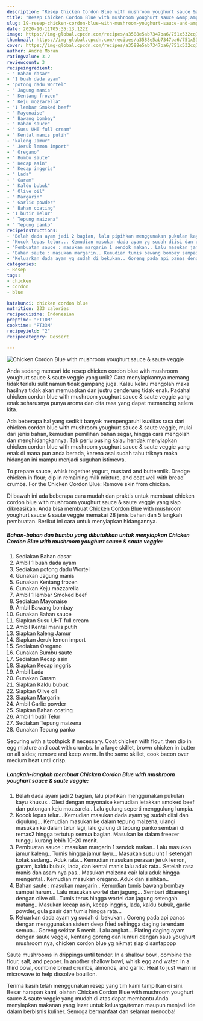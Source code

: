 ```yaml
---
description: "Resep Chicken Cordon Blue with mushroom youghurt sauce &amp;amp; saute veggie, Enak"
title: "Resep Chicken Cordon Blue with mushroom youghurt sauce &amp;amp; saute veggie, Enak"
slug: 19-resep-chicken-cordon-blue-with-mushroom-youghurt-sauce-and-amp-saute-veggie-enak
date: 2020-10-11T05:35:13.122Z
image: https://img-global.cpcdn.com/recipes/a3588e5ab7347ba6/751x532cq70/chicken-cordon-blue-with-mushroom-youghurt-sauce-saute-veggie-foto-resep-utama.jpg
thumbnail: https://img-global.cpcdn.com/recipes/a3588e5ab7347ba6/751x532cq70/chicken-cordon-blue-with-mushroom-youghurt-sauce-saute-veggie-foto-resep-utama.jpg
cover: https://img-global.cpcdn.com/recipes/a3588e5ab7347ba6/751x532cq70/chicken-cordon-blue-with-mushroom-youghurt-sauce-saute-veggie-foto-resep-utama.jpg
author: Andre Moran
ratingvalue: 3.2
reviewcount: 3
recipeingredient:
- " Bahan dasar"
- "1 buah dada ayam"
- "potong dadu Wortel"
- " Jagung manis"
- " Kentang frozen"
- " Keju mozzarella"
- "1 lembar Smoked beef"
- " Mayonaise"
- " Bawang bombay"
- " Bahan sauce"
- " Susu UHT full cream"
- " Kental manis putih"
- "kaleng Jamur"
- " Jeruk lemon import"
- " Oregano"
- " Bumbu saute"
- " Kecap asin"
- " Kecap inggris"
- " Lada"
- " Garam"
- " Kaldu bubuk"
- " Olive oil"
- " Margarin"
- " Garlic powder"
- " Bahan coating"
- "1 butir Telur"
- " Tepung maizena"
- " Tepung panko"
recipeinstructions:
- "Belah dada ayam jadi 2 bagian, lalu pipihkan menggunakan pukulan kayu khusus.. Olesi dengan mayonaise kemudian letakkan smoked beef dan potongan keju mozzarela.. Lalu gulung seperti menggulung lumpia."
- "Kocok lepas telur... Kemudian masukan dada ayam yg sudah diisi dan digulung... Kemudian masukan ke dalam tepung maizena, ulangi masukan ke dalam telur lagi, lalu gulung di tepung panko sembari di remas2 hingga tertutup semua bagian. Masukan ke dalam freezer tunggu kurang lebih 10-20 menit."
- "Pembuatan sauce : masukan margarin 1 sendok makan.. Lalu masukan jamur kaleng.. Tumis hingga jamur layu... Masukan susu uht 1 setengah kotak sedang.. Aduk rata... Kemudian masukan perasan jeruk lemon, garam, kaldu bubuk, lada, dan kental manis lalu aduk rata.. Setelah rasa manis dan asam nya pas.. Masukan maizena cair lalu aduk hingga mengental.. Kemudian masukan oregano. Aduk dan sisihkan.."
- "Bahan saute : masukan margarin.. Kemudian tumis bawang bombay sampai harum... Lalu masukan wortel dan jagung... Sembari dibarengi dengan olive oil.. Tumis terus hingga wortel dan jagung setengah matang.. Masukan kecap asin, kecap inggris, lada, kaldu bubuk, garlic powder, gula pasir dan tumis hingga rata..."
- "Keluarkan dada ayam yg sudah di bekukan.. Goreng pada api panas dengan menggunakan sistem deep fried sehingga daging terendam semua... Goreng sekitar 5 menit.. Lalu angkat... Plating daging ayam dengan saute veggie, kentang goreng dan lumuri dengan saus youghurt mushroom nya, chicken cordon blue yg nikmat siap disantapppp"
categories:
- Resep
tags:
- chicken
- cordon
- blue

katakunci: chicken cordon blue 
nutrition: 233 calories
recipecuisine: Indonesian
preptime: "PT10M"
cooktime: "PT33M"
recipeyield: "2"
recipecategory: Dessert

---
```



![Chicken Cordon Blue with mushroom youghurt sauce &amp; saute veggie](https://img-global.cpcdn.com/recipes/a3588e5ab7347ba6/751x532cq70/chicken-cordon-blue-with-mushroom-youghurt-sauce-saute-veggie-foto-resep-utama.jpg)

Anda sedang mencari ide resep chicken cordon blue with mushroom youghurt sauce &amp; saute veggie yang unik? Cara menyiapkannya memang tidak terlalu sulit namun tidak gampang juga. Kalau keliru mengolah maka hasilnya tidak akan memuaskan dan justru cenderung tidak enak. Padahal chicken cordon blue with mushroom youghurt sauce &amp; saute veggie yang enak seharusnya punya aroma dan cita rasa yang dapat memancing selera kita.

Ada beberapa hal yang sedikit banyak mempengaruhi kualitas rasa dari chicken cordon blue with mushroom youghurt sauce &amp; saute veggie, mulai dari jenis bahan, kemudian pemilihan bahan segar, hingga cara mengolah dan menghidangkannya. Tak perlu pusing kalau hendak menyiapkan chicken cordon blue with mushroom youghurt sauce &amp; saute veggie yang enak di mana pun anda berada, karena asal sudah tahu triknya maka hidangan ini mampu menjadi suguhan istimewa.

To prepare sauce, whisk together yogurt, mustard and buttermilk. Dredge chicken in flour; dip in remaining milk mixture, and coat well with bread crumbs. For the Chicken Cordon Blue: Remove skin from chicken.


Di bawah ini ada beberapa cara mudah dan praktis untuk membuat chicken cordon blue with mushroom youghurt sauce &amp; saute veggie yang siap dikreasikan. Anda bisa membuat Chicken Cordon Blue with mushroom youghurt sauce &amp; saute veggie memakai 28 jenis bahan dan 5 langkah pembuatan. Berikut ini cara untuk menyiapkan hidangannya.

<!--inarticleads1-->

##### Bahan-bahan dan bumbu yang dibutuhkan untuk menyiapkan Chicken Cordon Blue with mushroom youghurt sauce &amp; saute veggie:

1. Sediakan  Bahan dasar
1. Ambil 1 buah dada ayam
1. Sediakan potong dadu Wortel
1. Gunakan  Jagung manis
1. Gunakan  Kentang frozen
1. Gunakan  Keju mozzarella
1. Ambil 1 lembar Smoked beef
1. Sediakan  Mayonaise
1. Ambil  Bawang bombay
1. Gunakan  Bahan sauce
1. Siapkan  Susu UHT full cream
1. Ambil  Kental manis putih
1. Siapkan kaleng Jamur
1. Siapkan  Jeruk lemon import
1. Sediakan  Oregano
1. Gunakan  Bumbu saute
1. Sediakan  Kecap asin
1. Siapkan  Kecap inggris
1. Ambil  Lada
1. Gunakan  Garam
1. Siapkan  Kaldu bubuk
1. Siapkan  Olive oil
1. Siapkan  Margarin
1. Ambil  Garlic powder
1. Siapkan  Bahan coating
1. Ambil 1 butir Telur
1. Sediakan  Tepung maizena
1. Gunakan  Tepung panko


Securing with a toothpick if necessary. Coat chicken with flour, then dip in egg mixture and coat with crumbs. In a large skillet, brown chicken in butter on all sides; remove and keep warm. In the same skillet, cook bacon over medium heat until crisp. 

<!--inarticleads2-->

##### Langkah-langkah membuat Chicken Cordon Blue with mushroom youghurt sauce &amp; saute veggie:

1. Belah dada ayam jadi 2 bagian, lalu pipihkan menggunakan pukulan kayu khusus.. Olesi dengan mayonaise kemudian letakkan smoked beef dan potongan keju mozzarela.. Lalu gulung seperti menggulung lumpia.
1. Kocok lepas telur... Kemudian masukan dada ayam yg sudah diisi dan digulung... Kemudian masukan ke dalam tepung maizena, ulangi masukan ke dalam telur lagi, lalu gulung di tepung panko sembari di remas2 hingga tertutup semua bagian. Masukan ke dalam freezer tunggu kurang lebih 10-20 menit.
1. Pembuatan sauce : masukan margarin 1 sendok makan.. Lalu masukan jamur kaleng.. Tumis hingga jamur layu... Masukan susu uht 1 setengah kotak sedang.. Aduk rata... Kemudian masukan perasan jeruk lemon, garam, kaldu bubuk, lada, dan kental manis lalu aduk rata.. Setelah rasa manis dan asam nya pas.. Masukan maizena cair lalu aduk hingga mengental.. Kemudian masukan oregano. Aduk dan sisihkan..
1. Bahan saute : masukan margarin.. Kemudian tumis bawang bombay sampai harum... Lalu masukan wortel dan jagung... Sembari dibarengi dengan olive oil.. Tumis terus hingga wortel dan jagung setengah matang.. Masukan kecap asin, kecap inggris, lada, kaldu bubuk, garlic powder, gula pasir dan tumis hingga rata...
1. Keluarkan dada ayam yg sudah di bekukan.. Goreng pada api panas dengan menggunakan sistem deep fried sehingga daging terendam semua... Goreng sekitar 5 menit.. Lalu angkat... Plating daging ayam dengan saute veggie, kentang goreng dan lumuri dengan saus youghurt mushroom nya, chicken cordon blue yg nikmat siap disantapppp


Saute mushrooms in drippings until tender. In a shallow bowl, combine the flour, salt, and pepper. In another shallow bowl, whisk egg and water. In a third bowl, combine bread crumbs, almonds, and garlic. Heat to just warm in microwave to help dissolve bouillon. 

Terima kasih telah menggunakan resep yang tim kami tampilkan di sini. Besar harapan kami, olahan Chicken Cordon Blue with mushroom youghurt sauce &amp; saute veggie yang mudah di atas dapat membantu Anda menyiapkan makanan yang lezat untuk keluarga/teman maupun menjadi ide dalam berbisnis kuliner. Semoga bermanfaat dan selamat mencoba!
